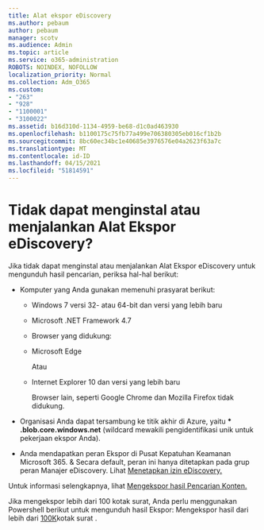 ```yaml
---
title: Alat ekspor eDiscovery
ms.author: pebaum
author: pebaum
manager: scotv
ms.audience: Admin
ms.topic: article
ms.service: o365-administration
ROBOTS: NOINDEX, NOFOLLOW
localization_priority: Normal
ms.collection: Adm_O365
ms.custom:
- "263"
- "928"
- "1100001"
- "3100022"
ms.assetid: b16d310d-1134-4959-be68-d1c0ad463930
ms.openlocfilehash: b1100175c75fb77a499e706380305eb016cf1b2b
ms.sourcegitcommit: 8bc60ec34bc1e40685e3976576e04a2623f63a7c
ms.translationtype: MT
ms.contentlocale: id-ID
ms.lasthandoff: 04/15/2021
ms.locfileid: "51814591"
---
```

# <a name="cant-install-or-run-the-ediscovery-export-tool"></a>Tidak dapat menginstal atau menjalankan Alat Ekspor eDiscovery?

Jika tidak dapat menginstal atau menjalankan Alat Ekspor eDiscovery untuk mengunduh hasil pencarian, periksa hal-hal berikut:
  
- Komputer yang Anda gunakan memenuhi prasyarat berikut:

  - Windows 7 versi 32- atau 64-bit dan versi yang lebih baru

  - Microsoft .NET Framework 4.7

  - Browser yang didukung:

  - Microsoft Edge

    Atau

  - Internet Explorer 10 dan versi yang lebih baru

    Browser lain, seperti Google Chrome dan Mozilla Firefox tidak didukung.

- Organisasi Anda dapat tersambung ke titik akhir di Azure, yaitu **\* .blob.core.windows.net** (wildcard mewakili pengidentifikasi unik untuk pekerjaan ekspor Anda).

- Anda mendapatkan peran Ekspor di Pusat Kepatuhan Keamanan Microsoft 365. &amp; Secara default, peran ini hanya ditetapkan pada grup peran Manajer eDiscovery. Lihat [Menetapkan izin eDiscovery.](https://docs.microsoft.com/microsoft-365/compliance/assign-ediscovery-permissions)

Untuk informasi selengkapnya, lihat [Mengekspor hasil Pencarian Konten.](https://docs.microsoft.com/microsoft-365/compliance/export-search-results)

Jika mengekspor lebih dari 100 kotak surat, Anda perlu menggunakan Powershell berikut untuk mengunduh hasil Ekspor: Mengekspor hasil dari lebih dari  [100K](https://docs.microsoft.com/microsoft-365/compliance/export-search-results?view=o365-worldwide%23exporting-results-from-more-than-100000-mailboxes)kotak surat .